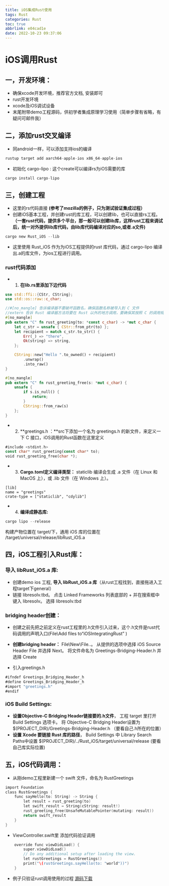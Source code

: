 ```yaml
---
title: iOS集成Rust使用
tags: Rust
categories: Rust
toc: true
abbrlink: e04cad1e
date: 2022-10-23 09:37:06
---
```


# iOS调用Rust

## 一，开发环境：

- 确保xcode开发环境，推荐官方文档, 安装即可
- rust开发环境
-  xcode及iOS调试设备
-  末尾附带demo工程源码，供初学者集成原理学习使用（简单步骤有省略，有疑问可邮件我）

## 二，添加rust交叉编译
- 同android一样，可以添加支持ios的编译

```rust
rustup target add aarch64-apple-ios x86_64-apple-ios

```

- 初始化 cargo-lipo : 这个create可以编译rs为iOS需要的库

```rust
cargo install cargo-lipo
```

## 三，创建工程
- 这里的rs代码直接 **(参考了mozilla的例子，只为测试验证集成过程）**
- 创建iOS基本工程，并创建rust的库工程，可以创建lib，也可以直接rs工程。 **（一套rust代码，提供多个平台，那一般可以创建lib库，这样rust工程来调试后，统一对外提供lib库代码，由lib库代码编译对应的so,或者.a文件)**

```rust
cargo new Rust_iOS --lib
```

- 这里使用 Rust\_iOS 作为为iOS工程提供的rust 库代码，通过 cargo-lipo 编译出.a的库文件，为ios工程进行调用。

### rust代码添加
- 1. **在lib.rs里添加下边代码**

```rust
use std::ffi::{CStr, CString};
use std::os::raw::c_char;

//#[no_mangle] 告诉编译器不要破坏函数名，确保函数名称被导入到 C 文件
//extern 告诉 Rust 编译器方法将要在 Rust 以外的地方调用，要确保其按照 C 的调用规则编译。
#[no_mangle]
pub extern "C" fn rust_greeting(to: *const c_char) -> *mut c_char {
    let c_str = unsafe { CStr::from_ptr(to) };
    let recipient = match c_str.to_str() {
        Err(_) => "there",
        Ok(string) => string,
    };

    CString::new("Hello ".to_owned() + recipient)
        .unwrap()
        .into_raw()
}

#[no_mangle]
pub extern "C" fn rust_greeting_free(s: *mut c_char) {
    unsafe {
        if s.is_null() {
            return;
        }
        CString::from_raw(s)
    };
}

```

- 2. **greetings.h ：**src下添加一个名为 greetings.h 的新文件，来定义一下 C 接口，iOS调用的Rust函数在这里定义

``` rust
#include <stdint.h>
const char* rust_greeting(const char* to);
void rust_greeting_free(char *);

```

- 3. **Cargo.toml定义编译类型：**
    staticlib 编译会生成 .a 文件（在 Linux 和 MacOS 上），或 .lib 文件（在 Windows 上）。

```
[lib]
name = "greetings"
crate-type = ["staticlib", "cdylib"]
```

- 4. **编译成静态库:**

```rust
cargo lipo --release
```
构建产物位置在 target/下，通用 iOS 库的位置在  /target/universal/release/libRust_iOS.a

## 四，iOS工程引入Rust库：

### 导入 libRust_iOS.a 库:
- 创建demo ios 工程, **导入 libRust_iOS.a 库**（从rust工程找到，直接拖进入工程target下general）
- 链接 libresolv.tbd。 点击 Linked Frameworks 列表底部的 + 并在搜索框中键入 libresolv。 选择 libresolv.tbd

###  bridging header创建：
- 创建之前先把之前定义在rust工程里的.h文件引入过来，这个.h文件是rust代码调用的声明入口(File\Add files to“iOSIntegratingRust” )

- **创建bridging header：** File\New\File..。 从提供的选项中选择 iOS Source Header File 并选择 Next。 将文件命名为 Greetings-Bridging-Header.h 并选择 Create

- 引入greetings.h

```rust
#ifndef Greetings_Bridging_Header_h
#define Greetings_Bridging_Header_h
#import "greetings.h"
#endif

```

### iOS Build Settings:
- **设置Objective-C Bridging Header链接要的.h文件**， 工程 target 里打开 Build Settings 选项卡。 将 Objective-C Bridging Header设置为$(PROJECT_DIR)/Greetings-Bridging-Header.h （要看自己.h所在的位置）
- **设置 Xcode 要链接 Rust 库的路径**，  Build Settings 中 Library Search Paths中设置 $(PROJECT_DIR)/../Rust\_iOS/target/universal/release (要看自己库实际位置)


## 五，iOS代码调用：

- 从刚demo工程里新建一个 swift 文件，命名为 RustGreetings

```c
import Foundation
class RustGreetings {
    func sayHello(to: String) -> String {
        let result = rust_greeting(to)
        let swift_result = String(cString: result!)
        rust_greeting_free(UnsafeMutablePointer(mutating: result))
        return swift_result
    }
}

```

- ViewController.swift里 添加代码验证调用

```c
    override func viewDidLoad() {
        super.viewDidLoad()
        // Do any additional setup after loading the view.
        let rustGreetings = RustGreetings()
        print("\(rustGreetings.sayHello(to: "world"))")
    }
```

- 例子只验证rust调用使用的过程 [源码下载](https://github.com/zhulg/iOSUseRust)